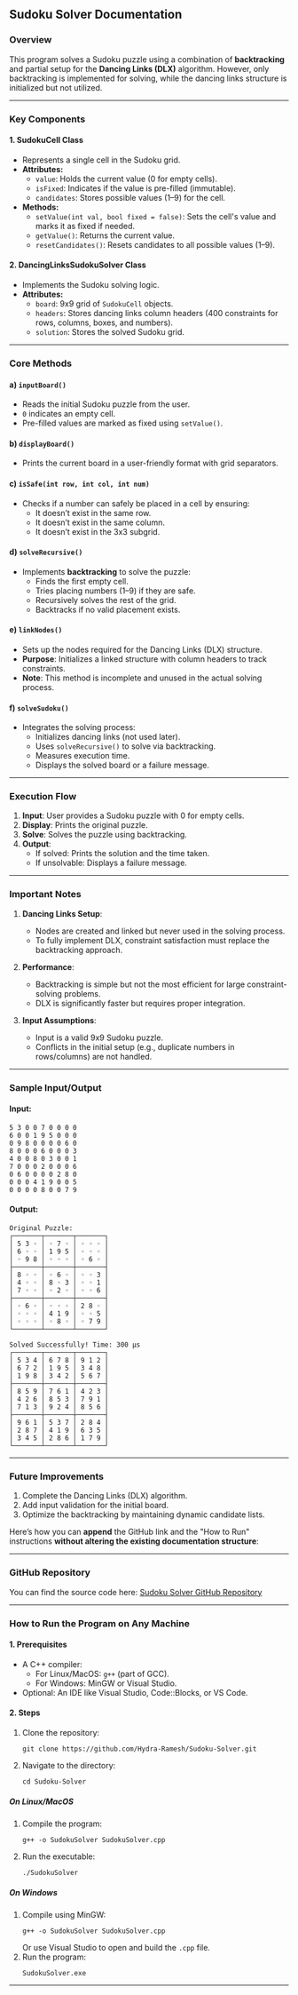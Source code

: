 ## **Sudoku Solver Documentation**

### **Overview**
This program solves a Sudoku puzzle using a combination of **backtracking** and partial setup for the **Dancing Links (DLX)** algorithm. However, only backtracking is implemented for solving, while the dancing links structure is initialized but not utilized.

---

### **Key Components**
#### 1. **SudokuCell Class**
- Represents a single cell in the Sudoku grid.
- **Attributes:**
  - `value`: Holds the current value (0 for empty cells).
  - `isFixed`: Indicates if the value is pre-filled (immutable).
  - `candidates`: Stores possible values (1–9) for the cell.
- **Methods:**
  - `setValue(int val, bool fixed = false)`: Sets the cell's value and marks it as fixed if needed.
  - `getValue()`: Returns the current value.
  - `resetCandidates()`: Resets candidates to all possible values (1–9).

#### 2. **DancingLinksSudokuSolver Class**
- Implements the Sudoku solving logic.
- **Attributes:**
  - `board`: 9x9 grid of `SudokuCell` objects.
  - `headers`: Stores dancing links column headers (400 constraints for rows, columns, boxes, and numbers).
  - `solution`: Stores the solved Sudoku grid.

---

### **Core Methods**
#### a) **`inputBoard()`**
- Reads the initial Sudoku puzzle from the user.
- `0` indicates an empty cell.
- Pre-filled values are marked as fixed using `setValue()`.

#### b) **`displayBoard()`**
- Prints the current board in a user-friendly format with grid separators.

#### c) **`isSafe(int row, int col, int num)`**
- Checks if a number can safely be placed in a cell by ensuring:
  - It doesn’t exist in the same row.
  - It doesn’t exist in the same column.
  - It doesn’t exist in the 3x3 subgrid.

#### d) **`solveRecursive()`**
- Implements **backtracking** to solve the puzzle:
  - Finds the first empty cell.
  - Tries placing numbers (1–9) if they are safe.
  - Recursively solves the rest of the grid.
  - Backtracks if no valid placement exists.

#### e) **`linkNodes()`**
- Sets up the nodes required for the Dancing Links (DLX) structure.
- **Purpose**: Initializes a linked structure with column headers to track constraints.
- **Note**: This method is incomplete and unused in the actual solving process.

#### f) **`solveSudoku()`**
- Integrates the solving process:
  - Initializes dancing links (not used later).
  - Uses `solveRecursive()` to solve via backtracking.
  - Measures execution time.
  - Displays the solved board or a failure message.

---

### **Execution Flow**
1. **Input**: User provides a Sudoku puzzle with 0 for empty cells.
2. **Display**: Prints the original puzzle.
3. **Solve**: Solves the puzzle using backtracking.
4. **Output**:
   - If solved: Prints the solution and the time taken.
   - If unsolvable: Displays a failure message.

---

### **Important Notes**
1. **Dancing Links Setup**: 
   - Nodes are created and linked but never used in the solving process.
   - To fully implement DLX, constraint satisfaction must replace the backtracking approach.

2. **Performance**:
   - Backtracking is simple but not the most efficient for large constraint-solving problems.
   - DLX is significantly faster but requires proper integration.

3. **Input Assumptions**:
   - Input is a valid 9x9 Sudoku puzzle.
   - Conflicts in the initial setup (e.g., duplicate numbers in rows/columns) are not handled.

---

### **Sample Input/Output**
#### Input:
```
5 3 0 0 7 0 0 0 0
6 0 0 1 9 5 0 0 0
0 9 8 0 0 0 0 6 0
8 0 0 0 6 0 0 0 3
4 0 0 8 0 3 0 0 1
7 0 0 0 2 0 0 0 6
0 6 0 0 0 0 2 8 0
0 0 0 4 1 9 0 0 5
0 0 0 0 8 0 0 7 9
```

#### Output:
```
Original Puzzle:
┌───────┬───────┬───────┐
│ 5 3 ◦ │ ◦ 7 ◦ │ ◦ ◦ ◦ │
│ 6 ◦ ◦ │ 1 9 5 │ ◦ ◦ ◦ │
│ ◦ 9 8 │ ◦ ◦ ◦ │ ◦ 6 ◦ │
├───────┼───────┼───────┤
│ 8 ◦ ◦ │ ◦ 6 ◦ │ ◦ ◦ 3 │
│ 4 ◦ ◦ │ 8 ◦ 3 │ ◦ ◦ 1 │
│ 7 ◦ ◦ │ ◦ 2 ◦ │ ◦ ◦ 6 │
├───────┼───────┼───────┤
│ ◦ 6 ◦ │ ◦ ◦ ◦ │ 2 8 ◦ │
│ ◦ ◦ ◦ │ 4 1 9 │ ◦ ◦ 5 │
│ ◦ ◦ ◦ │ ◦ 8 ◦ │ ◦ 7 9 │
└───────┴───────┴───────┘

Solved Successfully! Time: 300 μs
┌───────┬───────┬───────┐
│ 5 3 4 │ 6 7 8 │ 9 1 2 │
│ 6 7 2 │ 1 9 5 │ 3 4 8 │
│ 1 9 8 │ 3 4 2 │ 5 6 7 │
├───────┼───────┼───────┤
│ 8 5 9 │ 7 6 1 │ 4 2 3 │
│ 4 2 6 │ 8 5 3 │ 7 9 1 │
│ 7 1 3 │ 9 2 4 │ 8 5 6 │
├───────┼───────┼───────┤
│ 9 6 1 │ 5 3 7 │ 2 8 4 │
│ 2 8 7 │ 4 1 9 │ 6 3 5 │
│ 3 4 5 │ 2 8 6 │ 1 7 9 │
└───────┴───────┴───────┘
```

---

### **Future Improvements**
1. Complete the Dancing Links (DLX) algorithm.
2. Add input validation for the initial board.
3. Optimize the backtracking by maintaining dynamic candidate lists.


Here’s how you can **append** the GitHub link and the "How to Run" instructions **without altering the existing documentation structure**:

---

### **GitHub Repository**  
You can find the source code here: [Sudoku Solver GitHub Repository](https://github.com/Hydra-Ramesh/Sudoku-Solver.git)

---

### **How to Run the Program on Any Machine**

#### **1. Prerequisites**  
- A C++ compiler:  
  - For Linux/MacOS: `g++` (part of GCC).  
  - For Windows: MinGW or Visual Studio.  
- Optional: An IDE like Visual Studio, Code::Blocks, or VS Code.

#### **2. Steps**  
1. Clone the repository:  
   ```
   git clone https://github.com/Hydra-Ramesh/Sudoku-Solver.git
   ```
2. Navigate to the directory:  
   ```
   cd Sudoku-Solver
   ```

##### **On Linux/MacOS**  
1. Compile the program:  
   ```
   g++ -o SudokuSolver SudokuSolver.cpp
   ```
2. Run the executable:  
   ```
   ./SudokuSolver
   ```

##### **On Windows**  
1. Compile using MinGW:  
   ```
   g++ -o SudokuSolver SudokuSolver.cpp
   ```
   Or use Visual Studio to open and build the `.cpp` file.  
2. Run the program:  
   ```
   SudokuSolver.exe
   ```

---